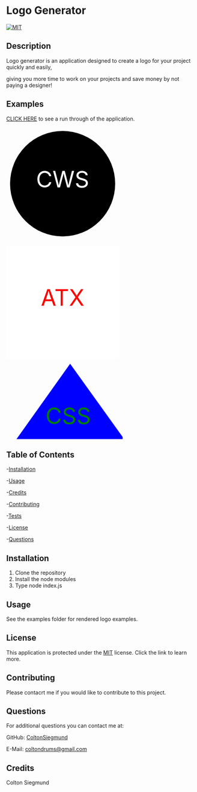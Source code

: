 # Logo Generator
  [![MIT](https://img.shields.io/badge/License-MIT-blue.svg)](https://opensource.org/license/mit/)

  ## Description
  Logo generator is an application designed to create a logo for your project quickly and easily,
  
  giving you more time to work on your projects and save money by not paying a designer!

  ## Examples
  [CLICK HERE](https://drive.google.com/file/d/1q2sZTPN1yutPqFC2ZddRdaRBte4QW2jA/view?pli=1) to see a run through of the application.

  <svg width="300" height="300"><circle cx="150" cy="150" r="140" fill="Black" /><text x="150" y="160" font-size="60" text-anchor="middle" fill="White">CWS</text></svg>

  <svg width="300" height="300"><rect width="300" height="300" fill="White" /><text x="150" y="160" font-size="60" text-anchor="middle" fill="Red">ATX</text></svg>

<svg width="310" height="200"><polygon points="170,0 350,250 20,210" fill="Blue" /><text x="165" y="160" font-size="60" text-anchor="middle" fill="Green">CSS</text></svg>

  ## Table of Contents
  -[Installation](#installation)

  -[Usage](#usage)

  -[Credits](#credits)

  -[Contributing](#contributing)

  -[Tests](#tests)

  -[License](#license)

  -[Questions](#questions)

  ## Installation
  1. Clone the repository
  2. Install the node modules
  3. Type node index.js
  ## Usage
  See the examples folder for rendered logo examples.
  ## License
  This application is protected under the [MIT](https://opensource.org/license/mit/) license. Click the link to learn more.
  ## Contributing
  Please contacrt me if you would like to contribute to this project.

  ## Questions
  For additional questions you can contact me at:

  GitHub: [ColtonSiegmund](https://github.com/ColtonSiegmund)

  E-Mail: [coltondrums@gmail.com](mailto:coltondrums@gmail.com)
  ## Credits
  Colton Siegmund
